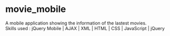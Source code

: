 # movie_mobile
A mobile application showing the information of the lastest movies.<br>
Skills used : jQuery Mobile | AJAX | XML | HTML | CSS | JavaScript | jQuery
